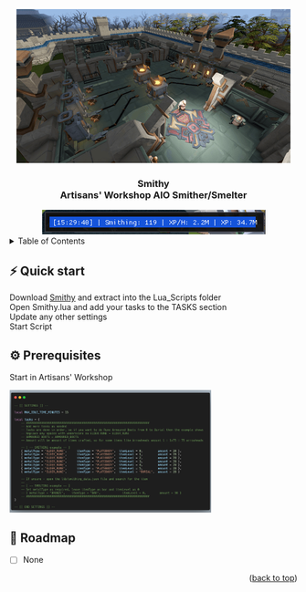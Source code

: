 <a name="readme-top"></a>
<div align="center">
  <a href="https://github.com/higgins-dotcom/lua-scripts">
    <img src="images/logo.png" alt="Logo">
  </a>
  <h3 align="center">Smithy<br>Artisans' Workshop AIO Smither/Smelter</h3>

  <img src="images/bar.png" alt="GUI">

  
</div>


<!-- TABLE OF CONTENTS -->
<details>
  <summary>Table of Contents</summary>
  <ol>
    <li>
      <a href="#quick-start">Quick start</a>
      <ul>
        <li><a href="#prerequisites">Prerequisites</a></li>
      </ul>
    </li>
    <li><a href="#roadmap">Roadmap</a></li>
  </ol>
</details>

## ⚡️ Quick start

Download [Smithy](https://github.com/higgins-dotcom/lua-scripts/raw/main/Smithy/Smithy.zip) and extract into the Lua_Scripts folder<br>
Open Smithy.lua and add your tasks to the TASKS section<br>
Update any other settings<br>
Start Script

## ⚙️ Prerequisites

Start in Artisans' Workshop

<img src="images/code1.png" width="70%">

## 📝 Roadmap

- [ ] None

<p align="right">(<a href="#readme-top">back to top</a>)</p>